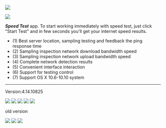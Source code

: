 
![](http://res.cloudinary.com/dfzokzfi5/image/upload/c_scale,h_128/v1413431600/logo5_a5zbpb.png)



![](http://res.cloudinary.com/dfzokzfi5/image/upload/c_scale,w_1440/v1426129033/SpeedTest/AppStoreScreen.jpg)




***Speed Test*** app. To start working immediately with speed test, just click "Start Test" and in few seconds you'll get your internet speed results.

* (1) Best server location, sampling testing and feedback the ping response time
* (2) Sampling inspection network download bandwidth speed
* (3) Sampling inspection network upload bandwidth speed
* (4) Complete network detection results
* (5) Convenient interface interaction
* (6) Support for testing control
* (7) Support OS X 10.6-10.10 system

***

Version:4.14.10825

![](https://github.com/Romanysoft/SpeedTest/blob/master/Images/4.14.10825/c1.jpg)
![](https://github.com/Romanysoft/SpeedTest/blob/master/Images/4.14.10825/c2.jpg)
![](https://github.com/Romanysoft/SpeedTest/blob/master/Images/4.14.10825/c3.jpg)
![](https://github.com/Romanysoft/SpeedTest/blob/master/Images/4.14.10825/c4.jpg)
![](https://github.com/Romanysoft/SpeedTest/blob/master/Images/4.14.10825/c5.jpg)


old version

![](https://github.com/Romanysoft/SpeedTest/blob/master/Images/c1.png)
![](https://github.com/Romanysoft/SpeedTest/blob/master/Images/c2.png)
![](https://github.com/Romanysoft/SpeedTest/blob/master/Images/c3.png)
